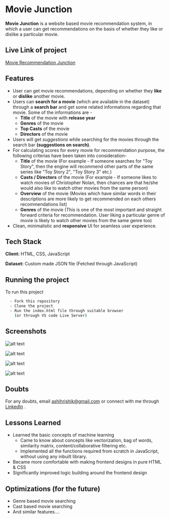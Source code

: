 
# Movie Junction

**Movie Junction** is a website based movie recommendation system, in which a user can get recommendations on the basis of whether they like or dislike a particular movie.

## Live Link of project

[Movie Recommendation Junction](https://hrishik-recommendation-engine.herokuapp.com/)

## Features

- User can get movie recommendations, depending on whether they **like** or **dislike** another movie. 
- Users can **search for a movie** (which are available in the dataset) through a **search bar** and get some related informations regarding that movie. Some of the informations are - 
    * **Title** of the movie with **release year**
    * **Genres** of the movie
    * **Top Casts** of the movie
    * **Directors** of the movie
- Users will get *suggestions* while searching for the movies through the search bar **(suggestions on search)**.  
- For calculating scores for every movie for recommendation purpose, the following criterias have been taken into consideration-
    * **Title** of the movie (For example - If someone searches for "Toy Story", then the engine will recommend other parts of the same series like "Toy Story 2", "Toy Story 3" etc.) 
    * **Casts / Directors** of the movie (For example - If someone likes to watch movies of Christopher Nolan, then chances are that he/she would also like to watch other movies from the same person)
    * **Overview** of the movie (Movies which have similar words in their descriptions are more likely to get recommended on each others recommendations list)
    * **Genres** of the movie (This is one of the most important and straight forward criteria for recommendation. User liking a particular genre of movie is likely to watch other movies from the same genre too)
- Clean, minimalistic and **responsive** UI for seamless user experience. 


## Tech Stack

**Client:** HTML, CSS, JavaScript

**Dataset:** Custom made JSON file (Fetched through JavaScript)


## Running the project

To run this project

```bash
  - Fork this repository
  - Clone the project
  - Run the index.html file through suitable browser 
    (or through VS code Live Server)
```
    
## Screenshots

![alt text](https://github.com/hrishik1208/Recommendation_junction/blob/master/Images/Screenshots/Image_3.PNG)

![alt text](https://github.com/hrishik1208/Recommendation_junction/tree/master/Images/Screenshots/Image_1.PNG)

![alt text](https://github.com/hrishik1208/Recommendation_junction/tree/master/Images/Screenshots/Image_4.PNG)

![alt text](https://github.com/hrishik1208/Recommendation_junction/tree/master/Images/Screenshots/Image_2.PNG)


## Doubts

For any doubts, email ashihrishik@gmail.com or connect with me through [LinkedIn](https://www.linkedin.com/in/hrishik-kanade-100129202/) .


## Lessons Learned

* Learned the basic concepts of machine learning
    * Came to know about concepts like vectorization, bag of words, similarity matrix, content/collaborative filtering etc.
    * Implemented all the functions required from scratch in JavaScript, without using any inbuilt library.
* Became more comfortable with making frontend designs in pure HTML & CSS
* Significantly improved logic building around the frontend design

## Optimizations (for the future)

* Genre based movie searching
* Cast based movie searching
* And similar features....
